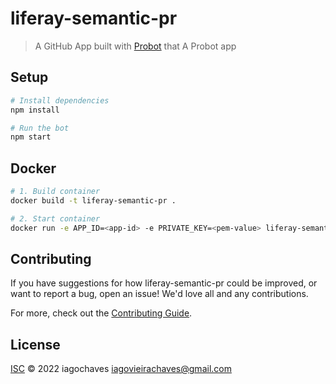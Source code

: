 # liferay-semantic-pr

> A GitHub App built with [Probot](https://github.com/probot/probot) that A Probot app

## Setup

```sh
# Install dependencies
npm install

# Run the bot
npm start
```

## Docker

```sh
# 1. Build container
docker build -t liferay-semantic-pr .

# 2. Start container
docker run -e APP_ID=<app-id> -e PRIVATE_KEY=<pem-value> liferay-semantic-pr
```

## Contributing

If you have suggestions for how liferay-semantic-pr could be improved, or want to report a bug, open an issue! We'd love all and any contributions.

For more, check out the [Contributing Guide](CONTRIBUTING.md).

## License

[ISC](LICENSE) © 2022 iagochaves <iagovieirachaves@gmail.com>
